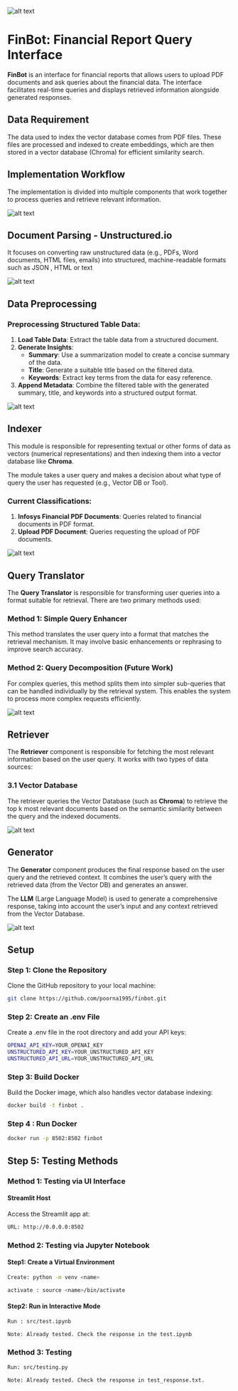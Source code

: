 ![alt text](assests/main.png)

# FinBot: Financial Report Query Interface

**FinBot** is an interface for financial reports that allows users to upload PDF documents and ask queries about the financial data. The interface facilitates real-time queries and displays retrieved information alongside generated responses.

## Data Requirement

The data used to index the vector database comes from PDF files. These files are processed and indexed to create embeddings, which are then stored in a vector database (Chroma) for efficient similarity search.

## Implementation Workflow

The implementation is divided into multiple components that work together to process queries and retrieve relevant information.

![alt text](assests/overall.png)

## Document Parsing - Unstructured.io

It focuses on converting raw unstructured data (e.g., PDFs, Word documents, HTML files, emails) into structured, machine-readable formats such as JSON , HTML or text

![alt text](assests/unstructured.png)

## Data Preprocessing

### Preprocessing Structured Table Data:

1. **Load Table Data**: Extract the table data from a structured document.
2. **Generate Insights**:
   - **Summary**: Use a summarization model to create a concise summary of the data.
   - **Title**: Generate a suitable title based on the filtered data.
   - **Keywords**: Extract key terms from the data for easy reference.
3. **Append Metadata**: Combine the filtered table with the generated summary, title, and keywords into a structured output format.

![alt text](assests/preprocessing.png)

## Indexer

This module is responsible for representing textual or other forms of data as vectors (numerical representations) and then indexing them into a vector database like **Chroma**.

The module takes a user query and makes a decision about what type of query the user has requested (e.g., Vector DB or Tool).

### Current Classifications:

1. **Infosys Financial PDF Documents**: Queries related to financial documents in PDF format.
2. **Upload PDF Document**: Queries requesting the upload of PDF documents.

![alt text](assests/indexer.png)

## Query Translator

The **Query Translator** is responsible for transforming user queries into a format suitable for retrieval. There are two primary methods used:

### Method 1: Simple Query Enhancer

This method translates the user query into a format that matches the retrieval mechanism. It may involve basic enhancements or rephrasing to improve search accuracy.

### Method 2: Query Decomposition (Future Work)

For complex queries, this method splits them into simpler sub-queries that can be handled individually by the retrieval system. This enables the system to process more complex requests efficiently.

![alt text](assests/query.png)

## Retriever

The **Retriever** component is responsible for fetching the most relevant information based on the user query. It works with two types of data sources:

### 3.1 Vector Database

The retriever queries the Vector Database (such as **Chroma**) to retrieve the top k most relevant documents based on the semantic similarity between the query and the indexed documents.

![alt text](assests/retriver.png)

## Generator

The **Generator** component produces the final response based on the user query and the retrieved context. It combines the user’s query with the retrieved data (from the Vector DB) and generates an answer.

The **LLM** (Large Language Model) is used to generate a comprehensive response, taking into account the user’s input and any context retrieved from the Vector Database.

![alt text](assests/generator.png)

## Setup

### Step 1: Clone the Repository

Clone the GitHub repository to your local machine:

```bash
git clone https://github.com/poorna1995/finbot.git
```

### Step 2: Create an .env File

Create a .env file in the root directory and add your API keys:

```bash
OPENAI_API_KEY=YOUR_OPENAI_KEY
UNSTRUCTURED_API_KEY=YOUR_UNSTRUCTURED_API_KEY
UNSTRUCTURED_API_URL=YOUR_UNSTRUCTURED_API_URL
```

### Step 3: Build Docker

Build the Docker image, which also handles vector database indexing:

```bash
docker build -t finbot .
```

### Step 4 : Run Docker

```bash
docker run -p 8502:8502 finbot
```

## Step 5: Testing Methods

### Method 1: Testing via UI Interface

#### Streamlit Host

Access the Streamlit app at:

```bash
URL: http://0.0.0.0:8502
```

### Method 2: Testing via Jupyter Notebook

#### Step1: Create a Virtual Environment

```bash
Create: python -m venv <name>

activate : source <name>/bin/activate
```

#### Step2: Run in Interactive Mode

```bash
Run : src/test.ipynb

Note: Already tested. Check the response in the test.ipynb
```

### Method 3: Testing

```bash
Run: src/testing.py

Note: Already tested. Check the response in test_response.txt.
```
